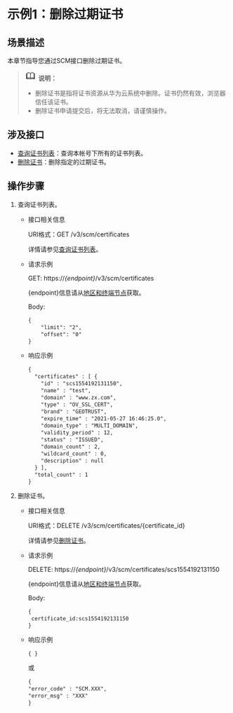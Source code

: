 # 示例1：删除过期证书<a name="scm_02_0048"></a>

## 场景描述<a name="section14515203012386"></a>

本章节指导您通过SCM接口删除过期证书。

>![](public_sys-resources/icon-note.gif) **说明：** 
>-   删除证书是指将证书资源从华为云系统中删除。证书仍然有效，浏览器信任该证书。
>-   删除证书申请提交后，将无法取消，请谨慎操作。

## 涉及接口<a name="section105351234203917"></a>

-   [查询证书列表](#li17431551125012)：查询本帐号下所有的证书列表。
-   [删除证书](#li2390265266)：删除指定的过期证书。

## 操作步骤<a name="section1197035884618"></a>

1.  <a name="li17431551125012"></a>查询证书列表。
    -   接口相关信息

        URI格式：GET /v3/scm/certificates

        详情请参见[查询证书列表](https://support.huaweicloud.com/api-scm/ListCertificates.html)。

    -   请求示例

        GET: https://_\{endpoint\}_/v3/scm/certificates

        \{endpoint\}信息请从[地区和终端节点](https://developer.huaweicloud.com/endpoint?SCM)获取。

        Body:

        ```
        {
            "limit": "2", 
            "offset": "0"
        }
        ```

    -   响应示例

        ```
        {
          "certificates" : [ {
            "id" : "scs1554192131150",
            "name" : "test",
            "domain" : "www.zx.com",
            "type" : "OV_SSL_CERT",
            "brand" : "GEOTRUST",
            "expire_time" : "2021-05-27 16:46:25.0",
            "domain_type" : "MULTI_DOMAIN",
            "validity_period" : 12,
            "status" : "ISSUED",
            "domain_count" : 2,
            "wildcard_count" : 0,
            "description" : null
          } ],
          "total_count" : 1
        }
        ```

2.  <a name="li2390265266"></a>删除证书。
    -   接口相关信息

        URI格式：DELETE /v3/scm/certificates/\{certificate\_id\}

        详情请参见[删除证书](https://support.huaweicloud.com/api-scm/DeleteCertificate.html)。

    -   请求示例

        DELETE: https://_\{endpoint\}_/v3/scm/certificates/scs1554192131150

        \{endpoint\}信息请从[地区和终端节点](https://developer.huaweicloud.com/endpoint?SCM)获取。

        Body:

        ```
        {
         certificate_id:scs1554192131150
        }
        ```

    -   响应示例

        ```
        { }
        ```

        或

        ```
        {
        "error_code" : "SCM.XXX",
        "error_msg" : "XXX"
        }
        ```



